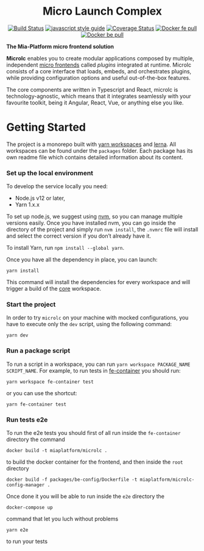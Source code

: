 <div align="center">

# Micro Launch Complex

[![Build Status][github-actions-svg]][github-actions]
[![javascript style guide][standard-mia-svg]][standard-mia]
[![Coverage Status][coverall-svg]][coverall-io]
[![Docker fe pull][docker-frontend-pull-svg]][docker-frontend-pull]
[![Docker be pull][docker-backend-pull-svg]][docker-backend-pull]

</div>

**The Mia-Platform micro frontend solution**

**Microlc** enables you to create modular applications composed by multiple, independent [micro frontends][micro-frontends]
called _plugins_ integrated at runtime. Microlc consists of a core interface that loads, embeds, and orchestrates plugins, while
providing configuration options and useful out-of-the-box features.

The core components are written in Typescript and React, microlc is technology-agnostic, which means that it integrates
seamlessly with your favourite toolkit, being it Angular, React, Vue, or anything else you like.

# Getting Started

The project is a monorepo built with [yarn workspaces][workspaces] and [lerna][lerna]. All workspaces can be found under
the `packages` folder. Each package has its own readme file which contains detailed information about its content.

### Set up the local environment

To develop the service locally you need:

- Node.js v12 or later,
- Yarn 1.x.x

To set up node.js, we suggest using [nvm][nvm], so you can manage multiple versions easily. Once you have installed nvm,
you can go inside the directory of the project and simply run `nvm install`, the `.nvmrc` file will install and select
the correct version if you don’t already have it.

To install Yarn, run `npm install --global yarn`.

Once you have all the dependency in place, you can launch:

```shell
yarn install
```

This command will install the dependencies for every workspace and will trigger a build of the [core](./packages/core/README.md)
workspace.

### Start the project

In order to try `microlc` on your machine with mocked configurations, you have to execute only the `dev` script, using the following command:

```shell
yarn dev
```

### Run a package script

To run a script in a workspace, you can run `yarn workspace PACKAGE_NAME SCRIPT_NAME`. For example, to run tests in
[fe-container](./packages/fe-container/README.md) you should run:

```shell
yarn workspace fe-container test
```

or you can use the shortcut:

```shell
yarn fe-container test
```

### Run tests e2e

To run the e2e tests you should first of all run inside the `fe-container` directory the command

```shell
docker build -t miaplatform/microlc .
```

to build the docker container for the frontend, and then inside the `root` directory

```shell
docker build -f packages/be-config/Dockerfile -t miaplatform/microlc-config-manager .
```

Once done it you will be able to run inside the `e2e` directory the

```shell
docker-compose up
```

command that let you luch without problems

```shell
yarn e2e
```

to run your tests

[micro-frontends]: https://micro-frontends.org/
[workspaces]: https://classic.yarnpkg.com/en/docs/workspaces/
[lerna]: https://github.com/lerna/lerna
[nvm]: https://github.com/creationix/nvm
[mock-server]: https://github.com/staticdeploy/mock-server
[standard-mia-svg]: https://img.shields.io/badge/code_style-standard--mia-orange.svg
[standard-mia]: https://github.com/mia-platform/eslint-config-mia
[coverall-svg]: https://coveralls.io/repos/github/mia-platform/microlc/badge.svg
[coverall-io]: https://coveralls.io/github/mia-platform/microlc
[docker-frontend-pull]: https://hub.docker.com/r/miaplatform/microlc
[docker-frontend-pull-svg]: https://img.shields.io/docker/pulls/miaplatform/microlc?label=Frontend%20pulls
[docker-backend-pull]: https://hub.docker.com/r/miaplatform/microlc-config-manager
[docker-backend-pull-svg]: https://img.shields.io/docker/pulls/miaplatform/microlc-config-manager?label=Backend%20pulls
[github-actions]: https://github.com/mia-platform/microlc/actions
[github-actions-svg]: https://img.shields.io/github/workflow/status/mia-platform/microlc/Node.js%20fe-container%20CI
